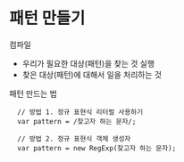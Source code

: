 # 패턴 만들기
컴파일
- 우리가 필요한 대상(패턴)을 찾는 것
실행
- 찾은 대상(패턴)에 대해서 일을 처리하는 것
   
패턴 만드는 법
```
  // 방법 1. 정규 표현식 리터럴 사용하기
  var pattern = /찾고자 하는 문자/;
  
  // 방법 2. 정규 표현식 객체 생성자
  var pattern = new RegExp(찾고자 하는 문자);
```
